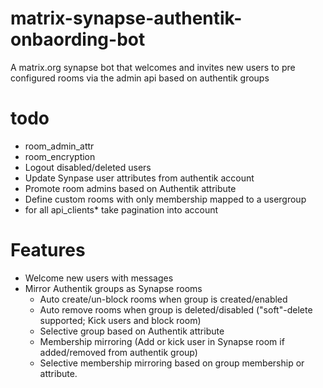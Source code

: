 # matrix-synapse-authentik-onbaording-bot
A matrix.org synapse bot that welcomes and invites new users to pre configured rooms via the admin api based on authentik groups


# todo

* room_admin_attr
* room_encryption
* Logout disabled/deleted users
* Update Synpase user attributes from authentik account
* Promote room admins based on Authentik attribute
* Define custom rooms with only membership mapped to a usergroup
* for all api_clients* take pagination into account

# Features

* Welcome new users with messages
* Mirror Authentik groups as Synapse rooms
  * Auto create/un-block rooms when group is created/enabled
  * Auto remove rooms when group is deleted/disabled ("soft"-delete supported; Kick users and block room)
  * Selective group based on Authentik attribute
  * Membership mirroring (Add or kick user in Synapse room if added/removed from authentik group)
  * Selective membership mirroring based on group membership or attribute.
